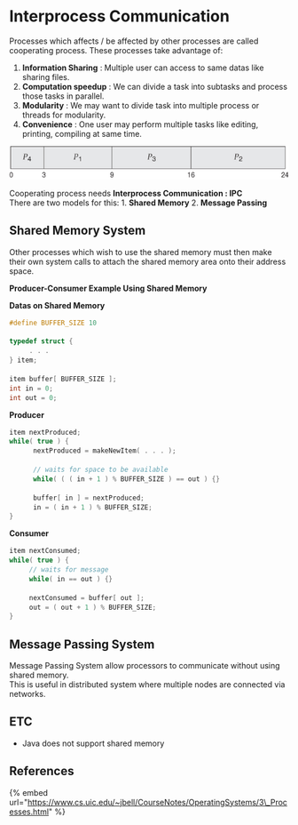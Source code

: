 # Interprocess Communication

Processes which affects / be affected by other processes are called cooperating process. These processes take advantage of:

1. **Information Sharing** : Multiple user can access to same datas like sharing files.
2. **Computation speedup** : We can divide a task into subtasks and process those tasks in parallel.
3. **Modularity** : We may want to divide task into multiple process or threads for modularity.
4. **Convenience** : One user may perform multiple tasks like editing, printing, compiling at same time.

![a. message passing, b. shared memory](../.gitbook/assets/image%20%2828%29.png)

Cooperating process needs **Interprocess Communication : IPC**  
There are two models for this: 1. **Shared Memory** 2. **Message Passing**

## Shared Memory System

Other processes which wish to use the shared memory must then make their own system calls to attach the shared memory area onto their address space. 

**Producer-Consumer Example Using Shared Memory**



**Datas on Shared Memory**

```c
#define BUFFER_SIZE 10

typedef struct {
     . . .
} item;

item buffer[ BUFFER_SIZE ];
int in = 0;
int out = 0;
```

**Producer**

```c
item nextProduced;
while( true ) {
      nextProduced = makeNewItem( . . . );
      
      // waits for space to be available
      while( ( ( in + 1 ) % BUFFER_SIZE ) == out ) {}
      
      buffer[ in ] = nextProduced;
      in = ( in + 1 ) % BUFFER_SIZE;
}
```

**Consumer**

```c
item nextConsumed;
while( true ) {
     // waits for message
     while( in == out ) {}

     nextConsumed = buffer[ out ];
     out = ( out + 1 ) % BUFFER_SIZE;
}
```

## Message Passing System

Message Passing System allow processors to communicate without using shared memory.  
This is useful in distributed system where multiple nodes are connected via networks.

## ETC

* Java does not support shared memory

## **References**

{% embed url="https://www.cs.uic.edu/~jbell/CourseNotes/OperatingSystems/3\_Processes.html" %}

